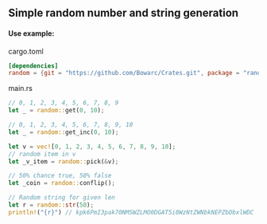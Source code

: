 ## Simple random number and string generation

#### Use example:

cargo.toml
```toml
[dependencies]
random = {git = "https://github.com/Bowarc/Crates.git", package = "random"}
``` 
main.rs
```rust
// 0, 1, 2, 3, 4, 5, 6, 7, 8, 9
let _ = random::get(0, 10);

// 0, 1, 2, 3, 4, 5, 6, 7, 8, 9, 10
let _ = random::get_inc(0, 10);

let v = vec![0, 1, 2, 3, 4, 5, 6, 7, 8, 9, 10];
// random item in v
let _v_item = random::pick(&v);

// 50% chance true, 50% false
let _coin = random::conflip();

// Random string for given len
let r = random::str(50);
println!("{r}") // kpk6PmI3pak70NMSWZLMO0DGAT5i0WzNtZWNbkNEPZbDbxlWDC
``` 